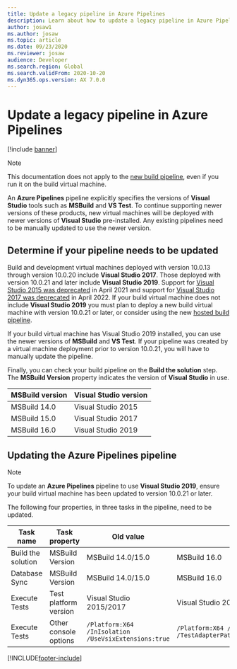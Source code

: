 ```yaml
---
title: Update a legacy pipeline in Azure Pipelines
description: Learn about how to update a legacy pipeline in Azure Pipelines to use a newer version of Visual Studio, including a table that outlines property values for task names.
author: josaw1
ms.author: josaw
ms.topic: article
ms.date: 09/23/2020
ms.reviewer: josaw
audience: Developer
ms.search.region: Global
ms.search.validFrom: 2020-10-20
ms.dyn365.ops.version: AX 7.0.0
---
```


# Update a legacy pipeline in Azure Pipelines

[!include [banner](../includes/banner.md)]

> [!NOTE]
> This documentation does not apply to the [new build pipeline](hosted-build-automation.md), even if you run it on the build virtual machine.

An **Azure Pipelines** pipeline explicitly specifies the versions of **Visual Studio** tools such as **MSBuild** and **VS Test**. To continue supporting newer versions of these products, new virtual machines will be deployed with newer versions of **Visual Studio** pre-installed. Any existing pipelines need to be manually updated to use the newer version.

## Determine if your pipeline needs to be updated

Build and development virtual machines deployed with version 10.0.13 through version 10.0.20 include **Visual Studio 2017**. Those deployed with version 10.0.21 and later include **Visual Studio 2019**. Support for [Visual Studio 2015 was deprecated](../get-started/removed-deprecated-features-platform-updates.md#platform-updates-for-version-10011-of-finance-and-operations-apps) in April 2021 and support for [Visual Studio 2017 was deprecated](/lifecycle/products/visual-studio-2017) in April 2022. If your build virtual machine does not include **Visual Studio 2019** you must plan to deploy a new build virtual machine with version 10.0.21 or later, or consider using the new [hosted build pipeline](hosted-build-automation.md).

If your build virtual machine has Visual Studio 2019 installed, you can use the newer versions of **MSBuild** and **VS Test**. If your pipeline was created by a virtual machine deployment prior to version 10.0.21, you will have to manually update the pipeline.

Finally, you can check your build pipeline on the **Build the solution** step. The **MSBuild Version** property indicates the version of **Visual Studio** in use.

| MSBuild version | Visual Studio version |
|---|---|
| MSBuild 14.0 | Visual Studio 2015 |
| MSBuild 15.0 | Visual Studio 2017 |
| MSBuild 16.0 | Visual Studio 2019 |

## Updating the Azure Pipelines pipeline

> [!NOTE]
> To update an **Azure Pipelines** pipeline to use **Visual Studio 2019**, ensure your build virtual machine has been updated to version 10.0.21 or later.

The following four properties, in three tasks in the pipeline, need to be updated.

| Task name | Task property | Old value | New value|
| --- | --- | --- | ---|
| Build the solution | MSBuild Version | MSBuild 14.0/15.0 | MSBuild 16.0 |
| Database Sync | MSBuild Version | MSBuild 14.0/15.0 | MSBuild 16.0 |
| Execute Tests | Test platform version | Visual Studio 2015/2017 | Visual Studio 2019 |
| Execute Tests | Other console options | `/Platform:X64 /InIsolation /UseVsixExtensions:true` | `/Platform:X64 /InIsolation /TestAdapterPath:"$(VsixExtensionFolder)"` |



[!INCLUDE[footer-include](../../../includes/footer-banner.md)]
